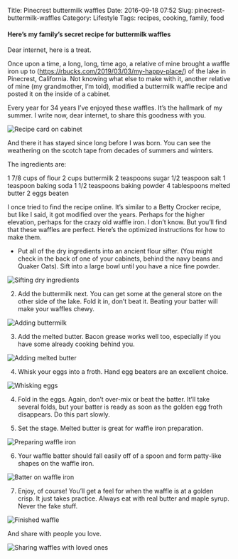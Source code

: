 Title: Pinecrest buttermilk waffles
Date: 2016-09-18 07:52
Slug: pinecrest-buttermilk-waffles
Category: Lifestyle
Tags: recipes, cooking, family, food

#### Here’s my family’s secret recipe for buttermilk waffles

Dear internet, here is a treat.

Once upon a time, a long, long, time ago, a relative of mine brought a waffle iron up to (https://rbucks.com/2019/03/03/my-happy-place/) of the lake in Pinecrest, California. Not knowing what else to make with it, another relative of mine (my grandmother, I’m told), modified a buttermilk waffle recipe and posted it on the inside of a cabinet.

Every year for 34 years I’ve enjoyed these waffles. It’s the hallmark of my summer. I write now, dear internet, to share this goodness with you.

![Recipe card on cabinet]({static}/images/d3f90-17j231ywynawp08s-iwo4uq.jpeg)

And there it has stayed since long before I was born. You can see the weathering on the scotch tape from decades of summers and winters.

The ingredients are:

1 7/8 cups of flour
2 cups buttermilk
2 teaspoons sugar
1/2 teaspoon salt
1 teaspoon baking soda
1 1/2 teaspoons baking powder
4 tablespoons melted butter
2 eggs beaten

I once tried to find the recipe online. It’s similar to a Betty Crocker recipe, but like I said, it got modified over the years. Perhaps for the higher elevation, perhaps for the crazy old waffle iron. I don’t know. But you’ll find that these waffles are perfect. Here’s the optimized instructions for how to make them.

- Put all of the dry ingredients into an ancient flour sifter. (You might check in the back of one of your cabinets, behind the navy beans and Quaker Oats). Sift into a large bowl until you have a nice fine powder.

![Sifting dry ingredients]({static}/images/5c09f-1uijd2bcmab-zktpqa1-aba.jpeg)

2. Add the buttermilk next. You can get some at the general store on the other side of the lake. Fold it in, don’t beat it. Beating your batter will make your waffles chewy.

![Adding buttermilk]({static}/images/e02ab-1e_jxwwznao1r97pkkdnnpq.jpeg)

3. Add the melted butter. Bacon grease works well too, especially if you have some already cooking behind you.

![Adding melted butter]({static}/images/826ad-1ck4vdwpihy_tr8twxec2zw.jpeg)

4. Whisk your eggs into a froth. Hand egg beaters are an excellent choice.

![Whisking eggs]({static}/images/19a85-1urvsik6qza4tpbx-mzrt6g.jpeg)

4. Fold in the eggs. Again, don’t over-mix or beat the batter. It’ll take several folds, but your batter is ready as soon as the golden egg froth disappears. Do this part slowly.

5. Set the stage. Melted butter is great for waffle iron preparation.

![Preparing waffle iron]({static}/images/38a05-1mbcwzsgfqg_2u5rucsejyq.jpeg)

6. Your waffle batter should fall easily off of a spoon and form patty-like shapes on the waffle iron.

![Batter on waffle iron]({static}/images/3621b-1xq8cvb6r7k8jahfqhee6na.jpeg)

7. Enjoy, of course! You’ll get a feel for when the waffle is at a golden crisp. It just takes practice. Always eat with real butter and maple syrup. Never the fake stuff.

![Finished waffle]({static}/images/152e1-11-lqmplqcawncxcdsjqo3g.jpeg)

And share with people you love.

![Sharing waffles with loved ones]({static}/images/3b13b-124nz1gie9v63bv1yby8ujw.jpeg)